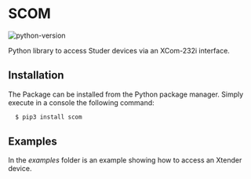 # SCOM
![python-version](https://img.shields.io/badge/python-3.x-blue.svg?style=flat)

Python library to access Studer devices via an XCom-232i interface.

## Installation
The Package can be installed from the Python package manager.
Simply execute in a console the following command:
```bash
  $ pip3 install scom
```

## Examples
In the _examples_ folder is an example showing how to access an Xtender device.


